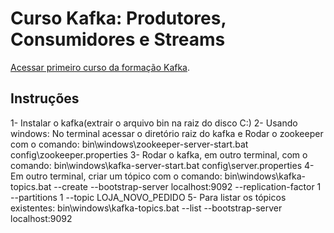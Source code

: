 # Curso Kafka: Produtores, Consumidores e Streams
[Acessar primeiro curso da formação Kafka](https://www.alura.com.br/curso-online-kafka-introducao-a-streams-em-microservicos).  

## Instruções 
1- Instalar o kafka(extrair o arquivo bin na raiz do disco C:)
2- Usando windows: No terminal acessar o diretório raiz do kafka e Rodar o zookeeper com o comando: bin\windows\zookeeper-server-start.bat config\zookeeper.properties
3- Rodar o kafka, em outro terminal, com o comando: bin\windows\kafka-server-start.bat config\server.properties
4- Em outro terminal, criar um tópico com o comando: bin\windows\kafka-topics.bat --create --bootstrap-server localhost:9092 --replication-factor 1 --partitions 1 --topic LOJA_NOVO_PEDIDO
5- Para listar os tópicos existentes: bin\windows\kafka-topics.bat --list --bootstrap-server localhost:9092